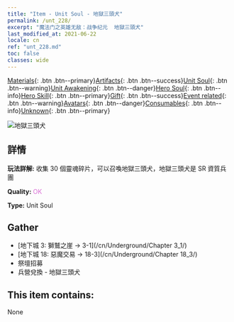 ```yaml
---
title: "Item - Unit Soul - 地獄三頭犬"
permalink: /unt_228/
excerpt: "魔法门之英雄无敌：战争纪元  地獄三頭犬"
last_modified_at: 2021-06-22
locale: cn
ref: "unt_228.md"
toc: false
classes: wide
---
```

 [Materials](/ItemsCN/){: .btn .btn--primary}[Artifacts](/ItemsCN/Artifacts/){: .btn .btn--success}[Unit Soul](/ItemsCN/UnitSoul/){: .btn .btn--warning}[Unit Awakening](/ItemsCN/UnitAwakening/){: .btn .btn--danger}[Hero Soul](/ItemsCN/HeroSoul/){: .btn .btn--info}[Hero Skill](/ItemsCN/HeroSkill/){: .btn .btn--primary}[Gift](/ItemsCN/Gift/){: .btn .btn--success}[Event related](/ItemsCN/Events/){: .btn .btn--warning}[Avatars](/ItemsCN/Avatars/){: .btn .btn--danger}[Consumables](/ItemsCN/Consumables/){: .btn .btn--info}[Unknown](/ItemsCN/Unknown/){: .btn .btn--primary}

 ![地獄三頭犬](/images/u/ti_santouquan.jpg)

## 詳情
 **玩法詳解:** 收集 30 個靈魂碎片，可以召喚地獄三頭犬，地獄三頭犬是 SR 資質兵團

 **Quality:** <span style="color: #DA70D6">OK</span>

 **Type:** Unit Soul

## Gather

*    [地下城 3: 獅鷲之崖 -> 3-1](/cn/Underground/Chapter 3_1/) 
*    [地下城 18: 惡魔交易 -> 18-3](/cn/Underground/Chapter 18_3/) 
*    祭壇招募 
*    兵營兌換 - 地獄三頭犬 

## This item contains:

  None

